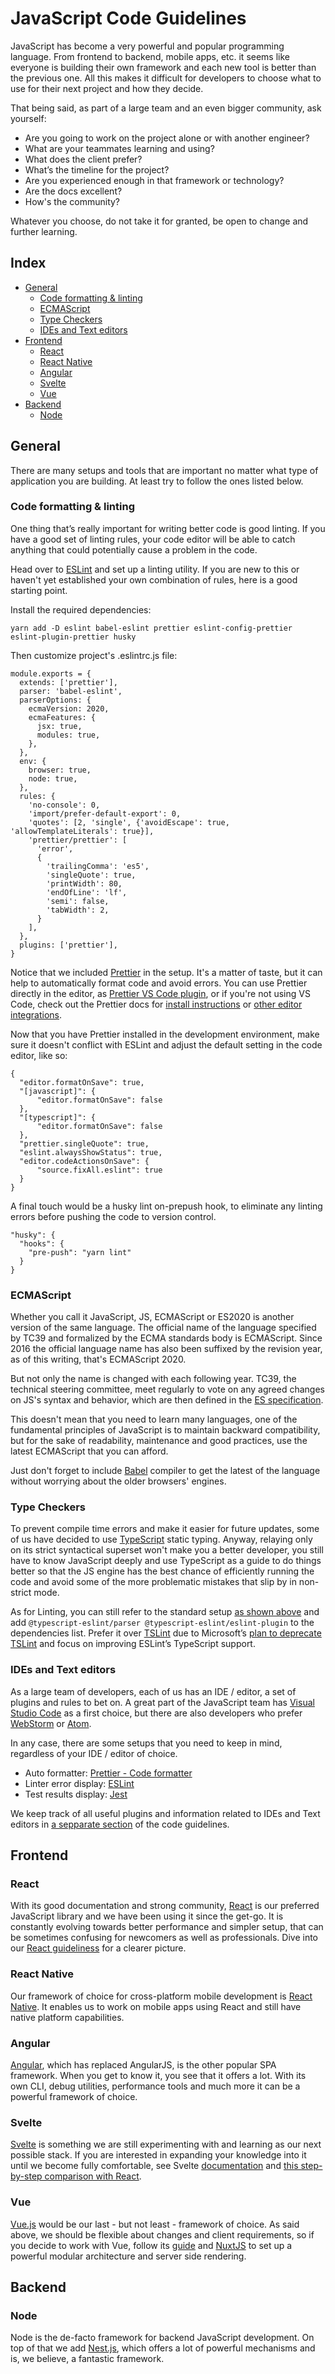 # JavaScript Code Guidelines

JavaScript has become a very powerful and popular programming language. From frontend to backend, mobile apps, etc. it seems like everyone is building their own framework and each new tool is better than the previous one. All this makes it difficult for developers to choose what to use for their next project and how they decide.

That being said, as part of a large team and an even bigger community, ask yourself:

- Are you going to work on the project alone or with another engineer?
- What are your teammates learning and using?
- What does the client prefer?
- What’s the timeline for the project?
- Are you experienced enough in that framework or technology?
- Are the docs excellent?
- How's the community?

Whatever you choose, do not take it for granted, be open to change and further learning.

## Index

- [General](#general)
  - [Code formatting & linting](#code-formatting--linting)
  - [ECMAScript](#ecmascript)
  - [Type Checkers](#typescript)
  - [IDEs and Text editors](#ides-and-text-editors)
- [Frontend](#frontend)
  - [React](#react)
  - [React Native](#react-native)
  - [Angular](#angular)
  - [Svelte](#svelte)
  - [Vue](#vue)
- [Backend](#backend)
  - [Node](#node)

## General

There are many setups and tools that are important no matter what type of application you are building. At least try to follow the ones listed below.

### Code formatting & linting

One thing that’s really important for writing better code is good linting. If you have a good set of linting rules, your code editor will be able to catch anything that could potentially cause a problem in the code.

Head over to [ESLint](http://eslint.org/) and set up a linting utility. If you are new to this or haven't yet established your own combination of rules, here is a good starting point.

Install the required dependencies:

```
yarn add -D eslint babel-eslint prettier eslint-config-prettier eslint-plugin-prettier husky
```

Then customize project's .eslintrc.js file:

```
module.exports = {
  extends: ['prettier'],
  parser: 'babel-eslint',
  parserOptions: {
    ecmaVersion: 2020,
    ecmaFeatures: {
      jsx: true,
      modules: true,
    },
  },
  env: {
    browser: true,
    node: true,
  },
  rules: {
    'no-console': 0,
    'import/prefer-default-export': 0,
    'quotes': [2, 'single', {'avoidEscape': true, 'allowTemplateLiterals': true}],
    'prettier/prettier': [
      'error',
      {
        'trailingComma': 'es5',
        'singleQuote': true,
        'printWidth': 80,
        'endOfLine': 'lf',
        'semi': false,
        'tabWidth': 2,
      }
    ],
  },
  plugins: ['prettier'],
}
```

Notice that we included [Prettier](https://github.com/prettier/prettier) in the setup. It's a matter of taste, but it can help to automatically format code and avoid errors. You can use Prettier directly in the editor, as [Prettier VS Code plugin](https://github.com/prettier/prettier-vscode), or if you're not using VS Code, check out the Prettier docs for [install instructions](https://prettier.io/docs/en/install.html) or [other editor integrations](https://prettier.io/docs/en/editors.html).

Now that you have Prettier installed in the development environment, make sure it doesn't conflict with ESLint and adjust the default setting in the code editor, like so:

```
{
  "editor.formatOnSave": true,
  "[javascript]": {
      "editor.formatOnSave": false
  },
  "[typescript]": {
      "editor.formatOnSave": false
  },
  "prettier.singleQuote": true,
  "eslint.alwaysShowStatus": true,
  "editor.codeActionsOnSave": {
      "source.fixAll.eslint": true
  }
}
```

A final touch would be a husky lint on-prepush hook, to eliminate any linting errors before pushing the code to version control.

```
"husky": {
  "hooks": {
    "pre-push": "yarn lint"
  }
}
```

### ECMAScript

Whether you call it JavaScript, JS, ECMAScript or ES2020 is another version of the same language. The official name of the language specified by TC39 and formalized by the ECMA standards body is ECMAScript. Since 2016 the official language name has also been suffixed by the revision year, as of this writing, that's ECMAScript 2020.

But not only the name is changed with each following year. TC39, the technical steering committee, meet regularly to vote on any agreed changes on JS's syntax and behavior, which are then defined in the [ES specification](https://www.ecma-international.org/ecma-262/10.0/).

This doesn't mean that you need to learn many languages, one of the fundamental principles of JavaScript is to maintain backward compatibility, but for the sake of readability, maintenance and good practices, use the latest ECMAScript that you can afford.

Just don't forget to include [Babel](https://babeljs.io/) compiler to get the latest of the language without worrying about the older browsers' engines.

### Type Checkers

To prevent compile time errors and make it easier for future updates, some of us have decided to use [TypeScript](https://www.typescriptlang.org/docs/home.html) static typing. Anyway, relaying only on its strict syntactical superset won't make you a better developer, you still have to know JavaScript deeply and use TypeScript as a guide to do things better so that the JS engine has the best chance of efficiently running the code and avoid some of the more problematic mistakes that slip by in non-strict mode.

As for Linting, you can still refer to the standard setup [as shown above](#code-formatting--linting) and add `@typescript-eslint/parser @typescript-eslint/eslint-plugin` to the dependencies list. Prefer it over [TSLint](https://palantir.github.io/tslint/) due to Microsoft’s [plan to deprecate TSLint](https://github.com/microsoft/tslint-microsoft-contrib/issues/876) and focus on improving ESLint’s TypeScript support.

### IDEs and Text editors

As a large team of developers, each of us has an IDE / editor, a set of plugins and rules to bet on. A great part of the JavaScript team has [Visual Studio Code](https://code.visualstudio.com/) as a first choice, but there are also developers who prefer [WebStorm](https://www.jetbrains.com/webstorm/) or [Atom](https://atom.io/).

In any case, there are some setups that you need to keep in mind, regardless of your IDE / editor of choice.

- Auto formatter: [Prettier - Code formatter](https://marketplace.visualstudio.com/items?itemName=esbenp.prettier-vscode)
- Linter error display: [ESLint](https://marketplace.visualstudio.com/items?itemName=dbaeumer.vscode-eslint)
- Test results display: [Jest](https://marketplace.visualstudio.com/items?itemName=Orta.vscode-jest)

We keep track of all useful plugins and information related to IDEs and Text editors in [a sepparate section](../../IDEs) of the code guidelines.

## Frontend

### React

With its good documentation and strong community, [React](https://reactjs.org/) is our preferred JavaScript library and we have been using it since the get-go. It is constantly evolving towards better performance and simpler setup, that can be sometimes confusing for newcomers as well as professionals. Dive into our [React guideliness](./react) for a clearer picture.

### React Native

Our framework of choice for cross-platform mobile development is [React Native](https://facebook.github.io/react-native/). It enables us to work on mobile apps using React and still have native platform capabilities.

### Angular

[Angular](https://angular.io/docs), which has replaced AngularJS, is the other popular SPA framework. When you get to know it, you see that it offers a lot. With its own CLI, debug utilities, performance tools and much more it can be a powerful framework of choice.

### Svelte

[Svelte](https://svelte.dev/) is something we are still experimenting with and learning as our next possible stack. If you are interested in expanding your knowledge into it until we become fully comfortable, see Svelte [documentation](https://svelte.dev/) and [this step-by-step comparison with React](https://medium.com/javascript-in-plain-english/i-created-the-exact-same-app-in-react-and-svelte-here-are-the-differences-c0bd2cc9b3f8).

### Vue

[Vue.js](https://vuejs.org/) would be our last - but not least - framework of choice. As said above, we should be flexible about changes and client requirements, so if you decide to work with Vue, follow its [guide](https://vuejs.org/v2/guide/) and [NuxtJS](https://nuxtjs.org/) to set up a powerful modular architecture and server side rendering.

## Backend

### Node

Node is the de-facto framework for backend JavaScript development. On top of that we add [Nest.js](https://nestjs.com/), which offers a lot of powerful mechanisms and is, we believe, a fantastic framework.
